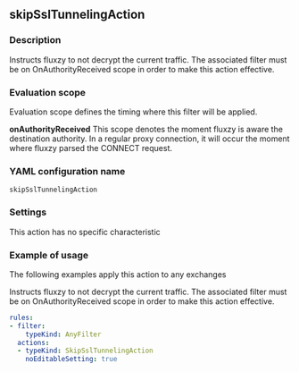 ## skipSslTunnelingAction

### Description

Instructs fluxzy to not decrypt the current traffic. The associated filter  must be on OnAuthorityReceived scope in order to make this action effective. 

### Evaluation scope

Evaluation scope defines the timing where this filter will be applied. 

**onAuthorityReceived** This scope denotes the moment fluxzy is aware the destination authority. In a regular proxy connection, it will occur the moment where fluxzy parsed the CONNECT request.

### YAML configuration name

    skipSslTunnelingAction

### Settings

This action has no specific characteristic

### Example of usage

The following examples apply this action to any exchanges

Instructs fluxzy to not decrypt the current traffic. The associated filter  must be on OnAuthorityReceived scope in order to make this action effective.

```yaml
rules:
- filter:
    typeKind: AnyFilter
  actions:
  - typeKind: SkipSslTunnelingAction
    noEditableSetting: true
```




